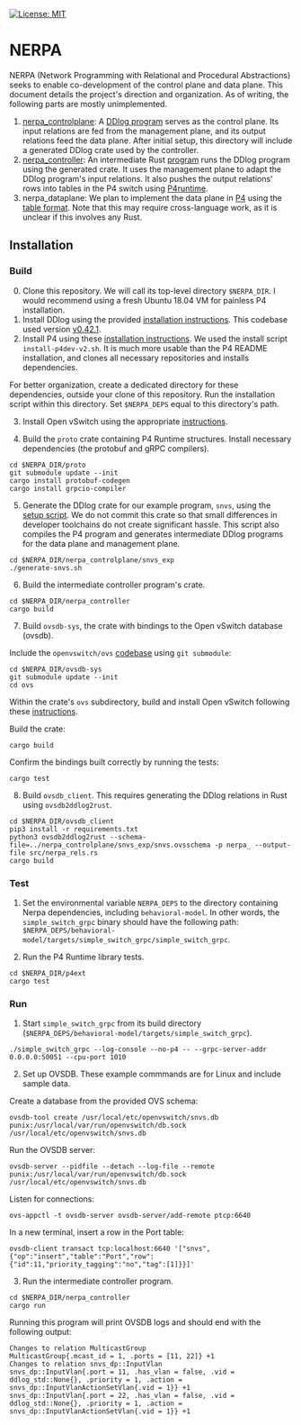[![License: MIT](https://img.shields.io/badge/License-MIT-green.svg)](https://opensource.org/licenses/MIT)

# NERPA

NERPA (Network Programming with Relational and Procedural Abstractions) seeks to enable co-development of the control plane and data plane. This document details the project's direction and organization. As of writing, the following parts are mostly unimplemented.

1. [nerpa_controlplane](nerpa_controlplane): A [DDlog program](nerpa_controlplane/nerpa.dl) serves as the control plane. Its input relations are fed from the management plane, and its output relations feed the data plane. After initial setup, this directory will include a generated DDlog crate used by the controller.
2. [nerpa_controller](nerpa_controller): An intermediate Rust [program](nerpa_controller/src/main.rs) runs the DDlog program using the generated crate.  It uses the management plane to adapt the DDlog program's input relations. It also pushes the output relations' rows into tables in the P4 switch using [P4runtime](https://p4.org/p4runtime/spec/master/P4Runtime-Spec.html).
3. nerpa_dataplane: We plan to implement the data plane in [P4](https://p4.org/p4-spec/docs/P4-16-working-spec.html) using the [table format](https://p4.org/p4-spec/docs/P4-16-working-spec.html#sec-tables). Note that this may require cross-language work, as it is unclear if this involves any Rust.

## Installation
### Build
0. Clone this repository. We will call its top-level directory  `$NERPA_DIR`. I would recommend using a fresh Ubuntu 18.04 VM for painless P4 installation.
1. Install DDlog using the provided [installation instructions](https://github.com/vmware/differential-datalog/blob/master/README.md#installation). This codebase used version [v0.42.1](https://github.com/vmware/differential-datalog/releases/tag/v0.42.1).
2. Install P4 using these [installation instructions](https://github.com/jafingerhut/p4-guide/blob/master/bin/README-install-troubleshooting.md#quick-instructions-for-successful-install-script-run). We used the install script `install-p4dev-v2.sh`. It is much more usable than the P4 README installation, and clones all necessary repositories and installs dependencies.

For better organization, create a dedicated directory for these dependencies, outside your clone of this repository. Run the installation script within this directory. Set `$NERPA_DEPS` equal to this directory's path.

3. Install Open vSwitch using the appropriate [instructions](https://docs.openvswitch.org/en/latest/intro/install/).

4. Build the `proto` crate containing P4 Runtime structures. Install necessary dependencies (the protobuf and gRPC compilers).

```
cd $NERPA_DIR/proto
git submodule update --init
cargo install protobuf-codegen
cargo install grpcio-compiler
```

5. Generate the DDlog crate for our example program, `snvs`, using the [setup script](nerpa_controlplane/snvs_exp/generate-snvs.sh). We do not commit this crate so that small differences in developer toolchains do not create significant hassle. This script also compiles the P4 program and generates intermediate DDlog programs for the data plane and management plane.

```
cd $NERPA_DIR/nerpa_controlplane/snvs_exp
./generate-snvs.sh
``` 

6. Build the intermediate controller program's crate.
```
cd $NERPA_DIR/nerpa_controller
cargo build
```

7. Build `ovsdb-sys`, the crate with bindings to the Open vSwitch database (ovsdb).

Include the `openvswitch/ovs` [codebase](https://github.com/openvswitch/ovs) using `git submodule`:
```
cd $NERPA_DIR/ovsdb-sys
git submodule update --init
cd ovs
```

Within the crate's `ovs` subdirectory, build and install Open vSwitch following these [instructions](https://github.com/openvswitch/ovs/blob/master/Documentation/intro/install/general.rst).

Build the crate:
```
cargo build
```

Confirm the bindings built correctly by running the tests:
```
cargo test
```

8. Build `ovsdb_client`. This requires generating the DDlog relations in Rust using `ovsdb2ddlog2rust`.
```
cd $NERPA_DIR/ovsdb_client
pip3 install -r requirements.txt
python3 ovsdb2ddlog2rust --schema-file=../nerpa_controlplane/snvs_exp/snvs.ovsschema -p nerpa_ --output-file src/nerpa_rels.rs
cargo build
```

### Test
1. Set the environmental variable `NERPA_DEPS` to the directory containing Nerpa dependencies, including `behavioral-model`. In other words, the `simple_switch_grpc` binary should have the following path: `$NERPA_DEPS/behavioral-model/targets/simple_switch_grpc/simple_switch_grpc`.

2. Run the P4 Runtime library tests.
```
cd $NERPA_DIR/p4ext
cargo test
```

### Run
1. Start `simple_switch_grpc` from its build directory (`$NERPA_DEPS/behavioral-model/targets/simple_switch_grpc`).
```
./simple_switch_grpc --log-console --no-p4 -- --grpc-server-addr 0.0.0.0:50051 --cpu-port 1010
```
2. Set up OVSDB. These example commmands are for Linux and include sample data.

Create a database from the provided OVS schema:
```
ovsdb-tool create /usr/local/etc/openvswitch/snvs.db punix:/usr/local/var/run/openvswitch/db.sock /usr/local/etc/openvswitch/snvs.db
```
Run the OVSDB server:
```
ovsdb-server --pidfile --detach --log-file --remote punix:/usr/local/var/run/openvswitch/db.sock /usr/local/etc/openvswitch/snvs.db
```
Listen for connections:
```
ovs-appctl -t ovsdb-server ovsdb-server/add-remote ptcp:6640
```
In a new terminal, insert a row in the Port table:
```
ovsdb-client transact tcp:localhost:6640 '["snvs",{"op":"insert","table":"Port","row":{"id":11,"priority_tagging":"no","tag":[1]}}]'
```

3. Run the intermediate controller program.
```
cd $NERPA_DIR/nerpa_controller
cargo run
```

Running this program will print OVSDB logs and should end with the following output:
```
Changes to relation MulticastGroup
MulticastGroup{.mcast_id = 1, .ports = [11, 22]} +1
Changes to relation snvs_dp::InputVlan
snvs_dp::InputVlan{.port = 11, .has_vlan = false, .vid = ddlog_std::None{}, .priority = 1, .action = snvs_dp::InputVlanActionSetVlan{.vid = 1}} +1
snvs_dp::InputVlan{.port = 22, .has_vlan = false, .vid = ddlog_std::None{}, .priority = 1, .action = snvs_dp::InputVlanActionSetVlan{.vid = 1}} +1
```